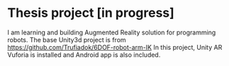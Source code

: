 # Thesis project [in progress]

I am learning and building Augmented Reality solution for programming robots.
The base Unity3d project is from https://github.com/Trufiadok/6DOF-robot-arm-IK
In this project, Unity AR Vuforia is installed and Android app is also
included.
